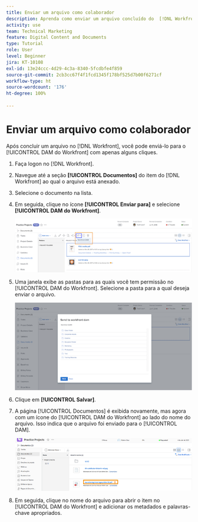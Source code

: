 ```yaml
---
title: Enviar um arquivo como colaborador
description: Aprenda como enviar um arquivo concluído do  [!DNL Workfront]  para o [!UICONTROL DAM do Workfront].
activity: use
team: Technical Marketing
feature: Digital Content and Documents
type: Tutorial
role: User
level: Beginner
jira: KT-10108
exl-id: 13e24ccc-4d29-4c3a-8340-5fcdbfe4f859
source-git-commit: 2cb3cc67f4f1fcd1345f178bf525d7b00f6271cf
workflow-type: ht
source-wordcount: '176'
ht-degree: 100%

---
```


# Enviar um arquivo como colaborador

Após concluir um arquivo no [!DNL Workfront], você pode enviá-lo para o [!UICONTROL DAM do Workfront] com apenas alguns cliques.

1. Faça logon no [!DNL Workfront].
1. Navegue até a seção **[!UICONTROL Documentos]** do item do [!DNL Workfront] ao qual o arquivo está anexado.
1. Selecione o documento na lista.
1. Em seguida, clique no ícone **[!UICONTROL Enviar para]** e selecione **[!UICONTROL DAM do Workfront]**.

   ![Uma imagem do ícone [!UICONTROL Compartilhar com] no [!DNL Workfront]](assets/04-send-to-wrkfront-dam.png)

1. Uma janela exibe as pastas para as quais você tem permissão no [!UICONTROL DAM do Workfront]. Selecione a pasta para a qual deseja enviar o arquivo.

   ![Uma imagem da janela com as pastas para as quais você tem permissão no [!UICONTROL DAM do Workfront]](assets/05-workfront-dam-folders.png)

1. Clique em **[!UICONTROL Salvar]**.
1. A página [!UICONTROL Documentos] é exibida novamente, mas agora com um ícone do [!UICONTROL DAM do Workfront] ao lado do nome do arquivo. Isso indica que o arquivo foi enviado para o [!UICONTROL DAM].

   ![Uma imagem do ícone do [!UICONTROL DAM do Workfront] ao lado do nome do arquivo](assets/06-dam-logo.png)

1. Em seguida, clique no nome do arquivo para abrir o item no [!UICONTROL DAM do Workfront] e adicionar os metadados e palavras-chave apropriados.
